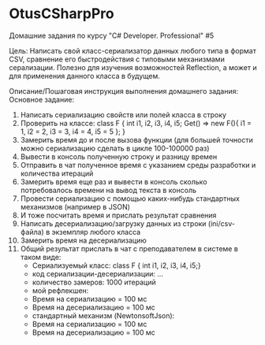 # OtusCSharpPro
Домашние задания по курсу "C# Developer. Professional" #5

Цель:
Написать свой класс-сериализатор данных любого типа в формат CSV, сравнение его быстродействия с типовыми механизмами серализации.
Полезно для изучения возможностей Reflection, а может и для применения данного класса в будущем.


Описание/Пошаговая инструкция выполнения домашнего задания:
Основное задание:

1.  Написать сериализацию свойств или полей класса в строку
2.  Проверить на классе: class F { int i1, i2, i3, i4, i5; Get() => new F(){ i1 = 1, i2 = 2, i3 = 3, i4 = 4, i5 = 5 }; }
3.  Замерить время до и после вызова функции (для большей точности можно сериализацию сделать в цикле 100-100000 раз)
4.  Вывести в консоль полученную строку и разницу времен
5.  Отправить в чат полученное время с указанием среды разработки и количества итераций
6.  Замерить время еще раз и вывести в консоль сколько потребовалось времени на вывод текста в консоль
7.  Провести сериализацию с помощью каких-нибудь стандартных механизмов (например в JSON)
8.  И тоже посчитать время и прислать результат сравнения
9.  Написать десериализацию/загрузку данных из строки (ini/csv-файла) в экземпляр любого класса
10. Замерить время на десериализацию
11. Общий результат прислать в чат с преподавателем в системе в таком виде:
	- Сериализуемый класс: class F { int i1, i2, i3, i4, i5;}
	- код сериализации-десериализации: ...
	- количество замеров: 1000 итераций
	- мой рефлекшен:
	- Время на сериализацию = 100 мс
	- Время на десериализацию = 100 мс
	- стандартный механизм (NewtonsoftJson):
	- Время на сериализацию = 100 мс
	- Время на десериализацию = 100 мс